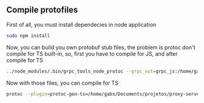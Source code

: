 ## Compile protofiles

First of all, you must install dependecies in node application
```bash
sudo npm install
```

Now, you can build you own protobuf stub files, the problem is protoc don't compile for TS built-in, so, first you have
to compile for JS, and after compile for TS

```bash
../node_modules/.bin/grpc_tools_node_protoc --grpc_out=grpc_js:/home/gabs/Documents/projetos/proxy-server-client/client-server/protos --js_out=import_style=module,binary:/home/gabs/Documents/projetos/proxy-server-client/client-server/protos ping.proto 
```

Now with those files, you can compile for TS

```bash
protoc --plugin=protoc-gen-ts=/home/gabs/Documents/projetos/proxy-server-client/client-server/node_modules/.bin/protoc-gen-ts --ts_out=grpc_js:/home/gabs/Documents/projetos/proxy-server-client/client-server/protos ping.proto 
```
